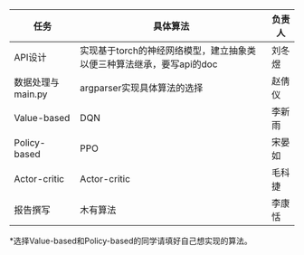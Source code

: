 | 任务              | 具体算法                                                     | 负责人 |
| ----------------- | ------------------------------------------------------------ | ------ |
| API设计           | 实现基于torch的神经网络模型，建立抽象类以便三种算法继承，要写api的doc | 刘冬煜 |
| 数据处理与main.py | argparser实现具体算法的选择                                  | 赵倩仪 |
| Value-based       |      DQN                                                        |     李新雨   |
| Policy-based      |       PPO                                                       |    宋晏如    |
| Actor-critic      | Actor-critic                                                 |    毛科捷    |
| 报告撰写          | 木有算法                                                     |    李康恬    |

*选择Value-based和Policy-based的同学请填好自己想实现的算法。
